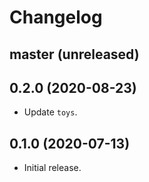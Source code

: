 # Changelog

## master (unreleased)

## 0.2.0 (2020-08-23)

*   Update `toys`.

## 0.1.0 (2020-07-13)

*   Initial release.
